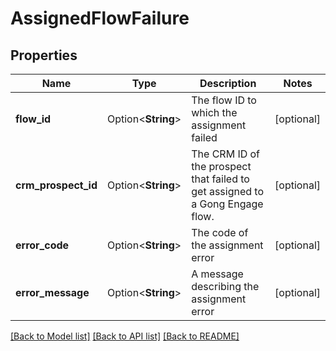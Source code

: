 # AssignedFlowFailure

## Properties

Name | Type | Description | Notes
------------ | ------------- | ------------- | -------------
**flow_id** | Option<**String**> | The flow ID to which the assignment failed | [optional]
**crm_prospect_id** | Option<**String**> | The CRM ID of the prospect that failed to get assigned to a Gong Engage flow. | [optional]
**error_code** | Option<**String**> | The code of the assignment error | [optional]
**error_message** | Option<**String**> | A message describing the assignment error | [optional]

[[Back to Model list]](../README.md#documentation-for-models) [[Back to API list]](../README.md#documentation-for-api-endpoints) [[Back to README]](../README.md)


